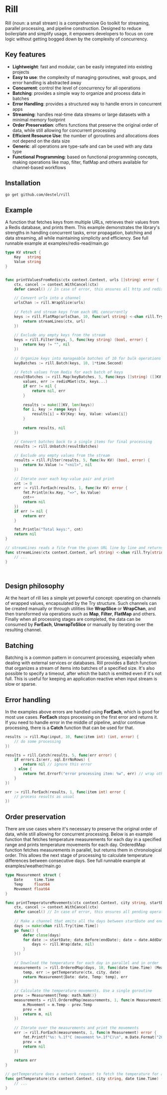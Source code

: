 # Rill
Rill (noun: a small stream) is a comprehensive Go toolkit for streaming, parallel processing, and pipeline construction. 
Designed to reduce boilerplate and simplify usage, it empowers developers to focus on core logic 
without getting bogged down by the complexity of concurrency.


## Key features
- **Lightweight**: fast and modular, can be easily integrated into existing projects
- **Easy to use**: the complexity of managing goroutines, wait groups, and error handling is abstracted away
- **Concurrent**: control the level of concurrency for all operations
- **Batching**: provides a simple way to organize and process data in batches
- **Error Handling**: provides a structured way to handle errors in concurrent apps
- **Streaming**: handles real-time data streams or large datasets with a minimal memory footprint
- **Order Preservation**: offers functions that preserve the original order of data, while still allowing for concurrent processing
- **Efficient Resource Use**: the number of goroutines and allocations does not depend on the data size
- **Generic**: all operations are type-safe and can be used with any data type
- **Functional Programming**: based on functional programming concepts, making operations like map, filter, flatMap and others available for channel-based workflows

## Installation
```bash
go get github.com/destel/rill
```

## Example
A function that fetches keys from multiple URLs, retrieves their values from a Redis database, and prints them. 
This example demonstrates the library's strengths in handling concurrent tasks, error propagation, batching and data streaming, 
all while maintaining simplicity and efficiency.
See full runnable example at examples/redis-read/main.go

```go
type KV struct {
    Key   string
    Value string
}


func printValuesFromRedis(ctx context.Context, urls []string) error {
    ctx, cancel := context.WithCancel(ctx)
    defer cancel() // In case of error, this ensures all http and redis operations are canceled

    // Convert urls into a channel
    urlsChan := rill.WrapSlice(urls)
    
    // Fetch and stream keys from each URL concurrently
    keys := rill.FlatMap(urlsChan, 10, func(url string) <-chan rill.Try[string] {
        return streamLines(ctx, url)
    })
    
    // Exclude any empty keys from the stream
    keys = rill.Filter(keys, 5, func(key string) (bool, error) {
        return key != "", nil
    })
    
    // Organize keys into manageable batches of 10 for bulk operations
    keyBatches := rill.Batch(keys, 10, 1*time.Second)
    
    // Fetch values from Redis for each batch of keys
    resultBatches := rill.Map(keyBatches, 5, func(keys []string) ([]KV, error) {
        values, err := redisMGet(ctx, keys...)
        if err != nil {
            return nil, err
        }
    
        results := make([]KV, len(keys))
        for i, key := range keys {
            results[i] = KV{Key: key, Value: values[i]}
        }
        
        return results, nil
    })

    // Convert batches back to a single items for final processing
    results := rill.Unbatch(resultBatches)
    
    // Exclude any empty values from the stream
    results = rill.Filter(results, 5, func(kv KV) (bool, error) {
        return kv.Value != "<nil>", nil
    })
    
    // Iterate over each key-value pair and print
    cnt := 0
    err := rill.ForEach(results, 1, func(kv KV) error {
        fmt.Println(kv.Key, "=>", kv.Value)
        cnt++
        return nil
    })
    if err != nil {
        return err
    }

    fmt.Println("Total keys:", cnt)
    return nil
}

// streamLines reads a file from the given URL line by line and returns a channel of lines
func streamLines(ctx context.Context, url string) <-chan rill.Try[string] {
    // ...
}




```


## Design philosophy
At the heart of rill lies a simple yet powerful concept: operating on channels of wrapped values, encapsulated by the Try structure.
Such channels can be created manually or through utilities like **WrapSlice** or **WrapChan**, and then transformed via operations 
such as **Map**, **Filter**, **FlatMap** and others. Finally when all processing stages are completed, the data can be consumed by 
**ForEach**, **UnwrapToSlice** or manually by iterating over the resulting channel.



## Batching
Batching is a common pattern in concurrent processing, especially when dealing with external services or databases.
Rill provides a Batch function that organizes a stream of items into batches of a specified size. It's also possible 
to specify a timeout, after which the batch is emitted even if it's not full. This is useful for keeping an application reactive
when input stream is slow or sparse.





## Error handling
In the examples above errors are handled using **ForEach**, which is good for most use cases. 
**ForEach** stops processing on the first error and returns it. If you need to handle error in the middle of pipeline,
and/or continue processing, there is a **Catch** function that can be used for that.

```go
results := rill.Map(input, 10, func(item int) (int, error) {
    // do some processing
})

results = rill.Catch(results, 5, func(err error) {
    if errors.Is(err, sql.ErrNoRows) {
        return nil // ignore this error
    } else {
        return fmt.Errorf("error processing item: %w", err) // wrap other errors
    }
})

err := rill.ForEach(results, 1, func(item int) error {
    // process results as usual
})
```


## Order preservation
There are use cases where it's necessary to preserve the original order of data, while still allowing for concurrent processing.
Below is an example function that fetches temperature measurements for each day in a specified range
and prints temperature movements for each day. OrderedMap function fetches measurements in parallel, but returns them in chronological order.
This allows the next stage of processing to calculate temperature differences between consecutive days.
See full runnable example at examples/weather/main.go

```go
type Measurement struct {
	Date     time.Time
	Temp     float64
	Movement float64
}

func printTemperatureMovements(ctx context.Context, city string, startDate, endDate time.Time) error {
    ctx, cancel := context.WithCancel(ctx)
    defer cancel() // In case of error, this ensures all pending operations are canceled
    
    // Make a channel that emits all the days between startDate and endDate
    days := make(chan rill.Try[time.Time])
    go func() {
        defer close(days)
        for date := startDate; date.Before(endDate); date = date.AddDate(0, 0, 1) {
            days <- rill.Wrap(date, nil)
        }
    }()
    
    // Download the temperature for each day in parallel and in order
    measurements := rill.OrderedMap(days, 10, func(date time.Time) (Measurement, error) {
        temp, err := getTemperature(ctx, city, date)
        return Measurement{Date: date, Temp: temp}, err
    })
    
    // Calculate the temperature movements. Use a single goroutine
    prev := Measurement{Temp: math.NaN()}
    measurements = rill.OrderedMap(measurements, 1, func(m Measurement) (Measurement, error) {
        m.Movement = m.Temp - prev.Temp
        prev = m
        return m, nil
    })
    
    // Iterate over the measurements and print the movements
    err := rill.ForEach(measurements, 1, func(m Measurement) error {
        fmt.Printf("%s: %.1f°C (movement %+.1f°C)\n", m.Date.Format("2006-01-02"), m.Temp, m.Movement)
        prev = m
        return nil
    })
    
    return err
}

// getTemperature does a network request to fetch the temperature for a given city and date.
func getTemperature(ctx context.Context, city string, date time.Time) (float64, error) {
    // ...
}
```